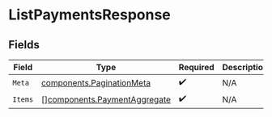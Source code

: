 # ListPaymentsResponse


## Fields

| Field                                                                        | Type                                                                         | Required                                                                     | Description                                                                  |
| ---------------------------------------------------------------------------- | ---------------------------------------------------------------------------- | ---------------------------------------------------------------------------- | ---------------------------------------------------------------------------- |
| `Meta`                                                                       | [components.PaginationMeta](../../models/components/paginationmeta.md)       | :heavy_check_mark:                                                           | N/A                                                                          |
| `Items`                                                                      | [][components.PaymentAggregate](../../models/components/paymentaggregate.md) | :heavy_check_mark:                                                           | N/A                                                                          |